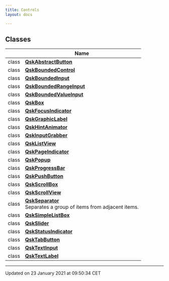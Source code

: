 ```yaml
---
title: Controls
layout: docs

---
```



## Classes

|                | Name           |
| -------------- | -------------- |
| class | **[QskAbstractButton](/docs/classes/class_qsk_abstract_button/)**  |
| class | **[QskBoundedControl](/docs/classes/class_qsk_bounded_control/)**  |
| class | **[QskBoundedInput](/docs/classes/class_qsk_bounded_input/)**  |
| class | **[QskBoundedRangeInput](/docs/classes/class_qsk_bounded_range_input/)**  |
| class | **[QskBoundedValueInput](/docs/classes/class_qsk_bounded_value_input/)**  |
| class | **[QskBox](/docs/classes/class_qsk_box/)**  |
| class | **[QskFocusIndicator](/docs/classes/class_qsk_focus_indicator/)**  |
| class | **[QskGraphicLabel](/docs/classes/class_qsk_graphic_label/)**  |
| class | **[QskHintAnimator](/docs/classes/class_qsk_hint_animator/)**  |
| class | **[QskInputGrabber](/docs/classes/class_qsk_input_grabber/)**  |
| class | **[QskListView](/docs/classes/class_qsk_list_view/)**  |
| class | **[QskPageIndicator](/docs/classes/class_qsk_page_indicator/)**  |
| class | **[QskPopup](/docs/classes/class_qsk_popup/)**  |
| class | **[QskProgressBar](/docs/classes/class_qsk_progress_bar/)**  |
| class | **[QskPushButton](/docs/classes/class_qsk_push_button/)**  |
| class | **[QskScrollBox](/docs/classes/class_qsk_scroll_box/)**  |
| class | **[QskScrollView](/docs/classes/class_qsk_scroll_view/)**  |
| class | **[QskSeparator](/docs/classes/class_qsk_separator/)** <br>Separates a group of items from adjacent items.  |
| class | **[QskSimpleListBox](/docs/classes/class_qsk_simple_list_box/)**  |
| class | **[QskSlider](/docs/classes/class_qsk_slider/)**  |
| class | **[QskStatusIndicator](/docs/classes/class_qsk_status_indicator/)**  |
| class | **[QskTabButton](/docs/classes/class_qsk_tab_button/)**  |
| class | **[QskTextInput](/docs/classes/class_qsk_text_input/)**  |
| class | **[QskTextLabel](/docs/classes/class_qsk_text_label/)**  |






-------------------------------

Updated on 23 January 2021 at 09:50:34 CET